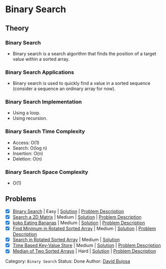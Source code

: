 # Binary Search

## Theory

### Binary Search

- Binary search is a search algorithm that finds the position of a target value within a sorted array.

### Binary Search Applications

- Binary search is used to quickly find a value in a sorted sequence (consider a sequence an ordinary array for now).

### Binary Search Implementation

- Using a loop.
- Using recursion.

### Binary Search Time Complexity

- Access: O(1)
- Search: O(log n)
- Insertion: O(n)
- Deletion: O(n)

### Binary Search Space Complexity

- O(1)

## Problems

- [x] [Binary Search](https://leetcode.com/problems/binary-search/) | Easy | [Solution](../../../src/easy/binary_search.rs) | [Problem Description](../../../src/easy/readme.md#704-binary-search)
- [x] [Search a 2D Matrix](https://leetcode.com/problems/search-a-2d-matrix/) | Medium | [Solution](../../../src/medium/search_a_2d_matrix.rs) | [Problem Description](../../../src/medium/readme.md#74-search-a-2d-matrix)
- [x] [koko Eating Bananas](https://leetcode.com/problems/koko-eating-bananas/) | Medium | [Solution](../../../src/medium/koko_eating_bananas.rs) | [Problem Description](../../../src/medium/readme.md#875-koko-eating-bananas)
- [x] [Find Minimum in Rotated Sorted Array](https://leetcode.com/problems/find-minimum-in-rotated-sorted-array/) | Medium | [Solution](../../../src/medium/find_minimum_in_rotated_sorted_array.rs) | [Problem Description](../../../src/medium/readme.md#153-find-minimum-in-rotated-sorted-array)
- [x] [Search in Rotated Sorted Array](https://leetcode.com/problems/search-in-rotated-sorted-array/) | Medium | [Solution](../../../src/medium/search_in_rotated_sorted_array.rs)
- [x] [Time Based Key-Value Store](https://leetcode.com/problems/time-based-key-value-store/) | Medium | [Solution](../../../src/medium/time_based_key_value_store.rs) | [Problem Description](../../../src/medium/readme.md#981-time-based-key-value-store)
- [x] [Median of Two Sorted Arrays](https://leetcode.com/problems/median-of-two-sorted-arrays/) | Hard | [Solution](../../../src/hard/median_of_two_sorted_arrays.rs) | [Problem Description](../../../src/hard/readme.md#4-median-of-two-sorted-arrays)

Category: `Binary Search`
Status: Done
Author: [David Bujosa](https://github.com/bujosa)
